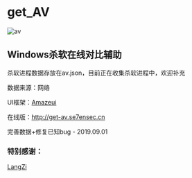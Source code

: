 # get_AV

![av](https://raw.githubusercontent.com/r00tSe7en/get_AV/master/av.png)

## Windows杀软在线对比辅助

杀软进程数据存放在av.json，目前正在收集杀软进程中，欢迎补充

数据来源：网络

UI框架：[Amazeui](https://amazeui.clouddeep.cn/)

在线版：http://get-av.se7ensec.cn

完善数据+修复已知bug - 2019.09.01

### 特别感谢：

[LangZi](https://github.com/LangziFun)
